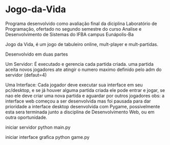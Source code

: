 # Jogo-da-Vida

Programa desenvolvido como avaliação final da diciplina Laboratório de Programação, ofertado no segundo semestre do curso Analise e Desenvolvimento de Sistemas do IFBA campus Eunápolis-Ba 

Jogo da Vida, é um jogo de tabuleiro online,  mult-player e mult-partidas.

Desenvolvido em duas partes
 
Um Servidor: É executado e gerencia cada partida criada.
uma partida aceita novos jogadores ate atingir o numero maximo definido pelo adm do servidor (defaut=4)

Uma Interface: Cada jogador deve executar sua interface em seu pc/desktop, e se já houver alguma partida criada ele pode entrar e jogar, se nao ele deve criar uma nova partida e aguardar por outros jogadores
obs: a interface web começou a ser desenvolvida mas foi pausada para dar prioridade a interface desktop desenvolvida com Pygame, possivelmente esta sera terminada junto a disciplina de Desenvolvimento Web, ou em outra oportunidade.


iniciar servidor
	python main.py

iniciar interface grafica
	python game.py

